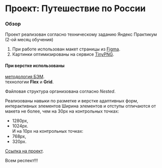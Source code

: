 # Проект: Путешествие по России

### Обзор

Проект реализован согласно техническому заданию Яндекс Практикум (2-ой месяц обучения)  
1. При работе использован макет страницы из [Figma](https://www.figma.com/).
2. Картинки оптимизированы на сервисе [TinyPNG](https://tinypng.com/ "Переходи сюда").
  

#### При верстке использованы  

[методология БЭМ](https://ru.bem.info/methodology/ "Компонентный подход к веб-разработке").  
технологии **Flex** и __Grid__.  

Файловая структура организована согласно _Nested_.

Реализованы навыки по разметке и верстке адаптивных форм, интерактивных элементов 
Ширина элементов и отступы отличаются от макета не более, чем на 30px на контрольных точках:
* 1280px,
* 1024px.  
И на 10px на контрольных точках:
* 768px,
* 320px.

[Ссылка на проект](https://zuevmv.github.io/russian-travel/).


Всем респект!!!